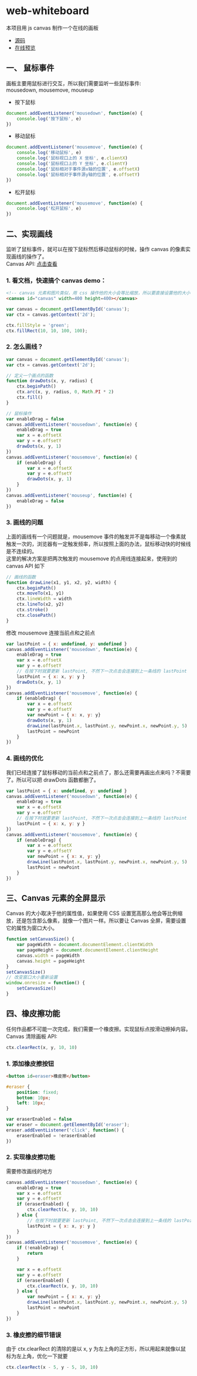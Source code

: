 # web-whiteboard
本项目用 js canvas 制作一个在线的画板
- [源码](https://github.com/dogezhou/web-whiteboard)
- [在线预览](https://dogezhou.github.io/web-whiteboard/)

## 一、 鼠标事件
画板主要用鼠标进行交互，所以我们需要监听一些鼠标事件:  
mousedown, mousemove, mouseup

- 按下鼠标
```js
document.addEventListener('mousedown', function(e) {
    console.log('按下鼠标', e)
})
```

- 移动鼠标
```js
document.addEventListener('mousemove', function(e) {
    console.log('移动鼠标', e)
    console.log('鼠标视口上的 X 坐标', e.clientX)
    console.log('鼠标视口上的 Y 坐标', e.clientY)
    console.log('鼠标相对于事件源x轴的位置', e.offsetX)
    console.log('鼠标相对于事件源y轴的位置', e.offsetY)
})
```

- 松开鼠标
```js
document.addEventListener('mousemove', function(e) {
    console.log('松开鼠标', e)
})
```

## 二、实现画线
监听了鼠标事件，就可以在按下鼠标然后移动鼠标的时候，操作 canvas 的像素实现画线的操作了。  
Canvas API: [点击查看](https://developer.mozilla.org/zh-CN/docs/Web/API/Canvas_API)  

### 1. 看文档，快速搞个 canvas demo：

```html
<!-- canvas 元素和图片类似，用 css 操作他的大小会等比缩放，所以要直接设置他的大小 -->
<canvas id="canvas" width=400 height=400></canvas>
```

```js
var canvas = document.getElementById('canvas');
var ctx = canvas.getContext('2d');

ctx.fillStyle = 'green';
ctx.fillRect(10, 10, 100, 100);
```

### 2. 怎么画线？
```js
var canvas = document.getElementById('canvas');
var ctx = canvas.getContext('2d');

// 定义一个画点的函数
function drawDots(x, y, radius) {
    ctx.beginPath()
    ctx.arc(x, y, radius, 0, Math.PI * 2)
    ctx.fill()
}

// 鼠标操作
var enableDrag = false
canvas.addEventListener('mousedown', function(e) {
    enableDrag = true
    var x = e.offsetX
    var y = e.offsetY
    drawDots(x, y, 1)
})
canvas.addEventListener('mousemove', function(e) {
    if (enableDrag) {
        var x = e.offsetX
        var y = e.offsetY
        drawDots(x, y, 1)
    }
})
canvas.addEventListener('mouseup', function(e) {
    enableDrag = false
})
```

### 3. 画线的问题
上面的画线有一个问题就是，mousemove 事件的触发并不是每移动一个像素就触发一次的，浏览器有一定触发频率，所以按照上面的办法，鼠标移动快的时候线是不连续的。  
这里的解决方案是把两次触发的 mousemove 的点用线连接起来，使用到的 canvas API 如下
```js
// 画线的函数
function drawLine(x1, y1, x2, y2, width) {
    ctx.beginPath()
    ctx.moveTo(x1, y1)
    ctx.lineWidth = width
    ctx.lineTo(x2, y2)
    ctx.stroke()
    ctx.closePath()
}
```
修改 mousemove 连接当前点和之前点
```js
var lastPoint = { x: undefined, y: undefined }
canvas.addEventListener('mousedown', function(e) {
    enableDrag = true
    var x = e.offsetX
    var y = e.offsetY
    // 在按下时就要更新 lastPoint, 不然下一次点击会连接到上一条线的 lastPoint
    lastPoint = { x: x, y: y }
    drawDots(x, y, 1)
})
canvas.addEventListener('mousemove', function(e) {
    if (enableDrag) {
        var x = e.offsetX
        var y = e.offsetY
        var newPoint = { x: x, y: y}
        drawDots(x, y, 1)
        drawLine(lastPoint.x, lastPoint.y, newPoint.x, newPoint.y, 5)
        lastPoint = newPoint
    }
})
```

### 4. 画线的优化
我们已经连接了鼠标移动的当前点和之前点了，那么还需要再画出点来吗？不需要了。所以可以把 drawDots 函数都删了。
```js
var lastPoint = { x: undefined, y: undefined }
canvas.addEventListener('mousedown', function(e) {
    enableDrag = true
    var x = e.offsetX
    var y = e.offsetY
    // 在按下时就要更新 lastPoint, 不然下一次点击会连接到上一条线的 lastPoint
    lastPoint = { x: x, y: y }
})
canvas.addEventListener('mousemove', function(e) {
    if (enableDrag) {
        var x = e.offsetX
        var y = e.offsetY
        var newPoint = { x: x, y: y}
        drawLine(lastPoint.x, lastPoint.y, newPoint.x, newPoint.y, 5)
        lastPoint = newPoint
    }
})
```

## 三、Canvas 元素的全屏显示
Canvas 的大小取决于他的属性值，如果使用 CSS 设置宽高那么他会等比例缩放，还是包含那么像素，就像一个图片一样。所以要让 Canvas 全屏，需要设置它的属性为窗口大小。
```js
function setCanvasSize() {
    var pageWidth = document.documentElement.clientWidth
    var pageHeight = document.documentElement.clientHeight
    canvas.width = pageWidth
    canvas.height = pageHeight
}
setCanvasSize()
// 改变窗口大小重新设置
window.onresize = function() {
    setCanvasSize()
}
```

## 四、橡皮擦功能
任何作品都不可能一次完成，我们需要一个橡皮擦。实现鼠标点按滑动擦掉内容。  
Canvas 清除画板 API:
```js
ctx.clearRect(x, y, 10, 10)
```

### 1. 添加橡皮擦按钮
```html
<button id=eraser>橡皮擦</button>
```
```CSS
#eraser {
    position: fixed;
    bottom: 10px;
    left: 10px;
}
```
```js
var eraserEnabled = false
var eraser = document.getElementById('eraser');
eraser.addEventListener('click', function() {
    eraserEnabled = !eraserEnabled
})
```

### 2. 实现橡皮擦功能
需要修改画线的地方
```js
canvas.addEventListener('mousedown', function(e) {
    enableDrag = true
    var x = e.offsetX
    var y = e.offsetY
    if (eraserEnabled) {
        ctx.clearRect(x, y, 10, 10)
    } else {
        // 在按下时就要更新 lastPoint, 不然下一次点击会连接到上一条线的 lastPoint
        lastPoint = { x: x, y: y }
    }
})
canvas.addEventListener('mousemove', function(e) {
    if (!enableDrag) {
        return
    }

    var x = e.offsetX
    var y = e.offsetY
    if (eraserEnabled) {
        ctx.clearRect(x, y, 10, 10)
    } else {
        var newPoint = { x: x, y: y}
        drawLine(lastPoint.x, lastPoint.y, newPoint.x, newPoint.y, 5)
        lastPoint = newPoint
    }
})
```

### 3. 橡皮擦的细节错误
由于 ctx.clearRect 的清除的是以 x, y 为左上角的正方形，所以用起来就像以鼠标为左上角，优化一下就要
```js
ctx.clearRect(x - 5, y - 5, 10, 10)
```

